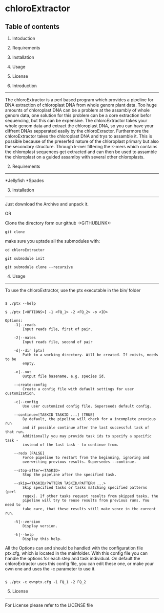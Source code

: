 chloroExtractor
===============

Table of contents
-----------------
1. Intoduction
2. Requirements
3. Installation
4. Usage
5. License


1. Introduction
---------------

The chloroExtractor is a perl based program which provides a pipeline for DNA extraction of chloroplast DNA from whole genom plant data.
Too huge amounts of chloroplast DNA can be a problem at the assambly of whole genom data, one solution for this problem can be a core extraction befor sequencing, but this can be expensive.
The chloroExtractor takes your whole genom data and extract the chloroplast DNA, so you can have your diffrent DNAs sepperated easily by the chloroExractor. Furthermore the chloroExtractor takes
the chloroplast DNA and trys to assamble it. This is possible because of the preserfed nature of the chloroplast primary but also the secondary structure.
Through k-mer filtering the k-mers which contains the chloroplast sequences get extracted and can then be used to assamble the chloroplast on a guided assamlby with several other chloroplasts. 



2. Requirements
---------------

*Jellyfish
*Spades

3. Installation
---------------

Just download the Archive and unpack it.

OR

Clone the directory form our github ->GITHUBLINK<-
```shell
git clone
```

make sure you uptade all the submodules  with:
```shell
cd chloroExtractor

git submodule init

git submodule clone --recursive
```

4. Usage
--------

To use the chloroExtractor, use the ptx executable in the bin/ folder


```shell

$ ./ptx --help

```

```shell
$ ./ptx [<OPTIONS>] -1 <FQ_1> -2 <FQ_2> -o <ID>

Options:
    -1|--reads
        Input reads file, first of pair.

    -2|--mates
        Input reads file, second of pair

    -d|--dir [ptx]
        Path to a working directory. Will be created. If exists, needs to be
        empty.

    -o|--out
        Output file basename, e.g. species id.

    --create-config
        Create a config file with default settings for user customization.

    -c|--config
        Use user customized config file. Superseeds default config.

    --continue=[TASKID TASKID ...] [TRUE]
        By default, the pipeline will check for a incomplete previous run
        and if possible continue after the last successful task of that run.
        Additionally you may provide task ids to specify a specific task -
        instead of the last task - to continue from.

    --redo [FALSE]
        Force pipeline to restart from the beginning, ignoring and
        overwriting previous results. Supersedes --continue.

    --stop-after=<TASKID>
        Stop the pipeline after the specified task.

    --skip=<TASKID/PATTERN TASKID/PATTERN ...>
        Skip specified tasks or tasks matching specified patterns (perl
        regex). If other tasks request results from skipped tasks, the
        pipeline will try to reuse results from previous runs. You need to
        take care, that these results still make sence in the current run.

    -V|--version
        Display version.

    -h|--help
        Display this help.
```

All the Options can and should be handled with the configuration file ptx.cfg, which is located in the mainfolder. With this config file you can handle the options for each step and task individual.
On default the chloroExtractor uses this config file, you can edit these one, or make your own one and uses the -c parameter to use it.

```shell

$ ./ptx -c ownptx.cfg -1 FQ_1 -2 FQ_2

```


5. License
----------

For License please refer to the LICENSE file